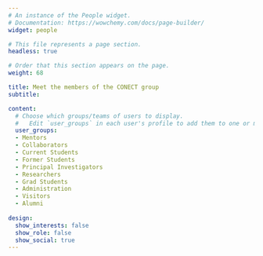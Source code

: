 ```yaml
---
# An instance of the People widget.
# Documentation: https://wowchemy.com/docs/page-builder/
widget: people

# This file represents a page section.
headless: true

# Order that this section appears on the page.
weight: 68

title: Meet the members of the CONECT group
subtitle:

content:
  # Choose which groups/teams of users to display.
  #   Edit `user_groups` in each user's profile to add them to one or more of these groups.
  user_groups:
  - Mentors
  - Collaborators
  - Current Students
  - Former Students
  - Principal Investigators
  - Researchers
  - Grad Students
  - Administration
  - Visitors
  - Alumni
  
design:
  show_interests: false
  show_role: false
  show_social: true
---
```

